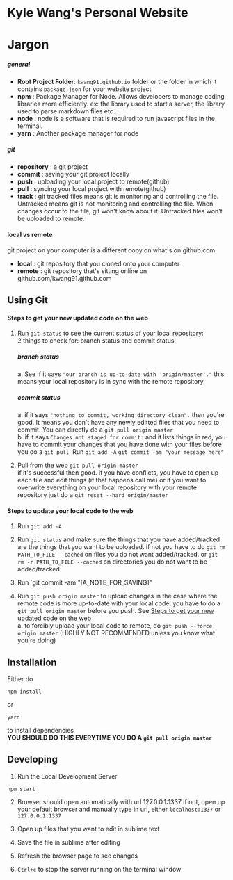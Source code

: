 Kyle Wang's Personal Website
============================

# Jargon
##### general
* **Root Project Folder**: `kwang91.github.io` folder or the folder in which it contains `package.json` for your website project 
* **npm** : Package Manager for Node. Allows developers to manage coding libraries more efficiently. ex: the library used to start a server, the library used to parse markdown files etc...
* **node** : node is a software that is required to run javascript files in the terminal.
* **yarn** : Another package manager for node  
##### git
* **repository** : a git project
* **commit** : saving your git project locally
* **push** : uploading your local project to remote(github)
* **pull** : syncing your local project with remote(github)
* **track** : git tracked files  means git is monitoring and controlling the file. Untracked means git is not monitoring and controlling the file. When changes occur to the file, git won't know about it. Untracked files won't be uploaded to remote.

#### local vs remote
git project on your computer is a different copy on what's on github.com
* **local** : git repository that you cloned onto your computer 
* **remote** :  git repository that's sitting online on github.com/kwang91.github.com

## Using Git

#### Steps to get your new updated code on the web
1. Run `git status` to see the current status of your local repository:  
  2 things to check for:  branch status and commit status: 
    ##### branch status
    a. See if it says `"our branch is up-to-date with 'origin/master'."` this means your local repository is in sync with the remote repository    
    ##### commit status
    a. if it says `"nothing to commit, working directory clean".` then you're good. It means you don't have any newly editted files that you need to commit. You can directly do a `git pull origin master`    
    b. if it says `Changes not staged for commit:` and it lists things in red, you have to commit your changes that you have done with your files before you do a `git pull`.  Run `git add -A` `git commit -am "your message here"`

2. Pull from the web `git pull origin master`  
  if it's successful then good.
  if you have conflicts, you have to open up each file and edit things (if that happens call me)
  or if you want to overwrite everything on your local repository with your remote repository just do a `git reset --hard origin/master`

#### Steps to update your local code to the web

1. Run `git add -A` 
2. Run `git status` and make sure the things that you have added/tracked are the things that you want to be uploaded. 
   if not you have to do `git rm PATH_TO_FILE --cached` on files you do not want added/tracked. or `git rm -r PATH_TO_FILE --cached` on directories you do not want to be added/tracked

3. Run `git commit -am "[A_NOTE_FOR_SAVING]"

4. Run `git push origin master` to upload changes
  in the case where the remote code is more up-to-date with your local code, you have to do a `git pull origin master` before you push. See [Steps to get your new updated code on the web](#steps-to-get-your-new-updated-code-on-the-web)  
  a. to forcibly upload your local code to remote, do `git push --force origin master` (HIGHLY NOT RECOMMENDED unless you know what you're doing)


## Installation
Either do 
```
npm install
```
or
```
yarn
```
to install dependencies  
**YOU SHOULD DO THIS EVERYTIME YOU DO A `git pull origin master`**

## Developing

1. Run the Local Development Server 
```
npm start
```

2. Browser should open automatically with url 127.0.0.1:1337 if not, open up your default browser and manually type in url, either `localhost:1337` or `127.0.0.1:1337`

3. Open up files that you want to edit in sublime text  

4. Save the file in sublime after editing

5. Refresh the browser page to see changes

6. `Ctrl+c` to stop the server running on the terminal window




